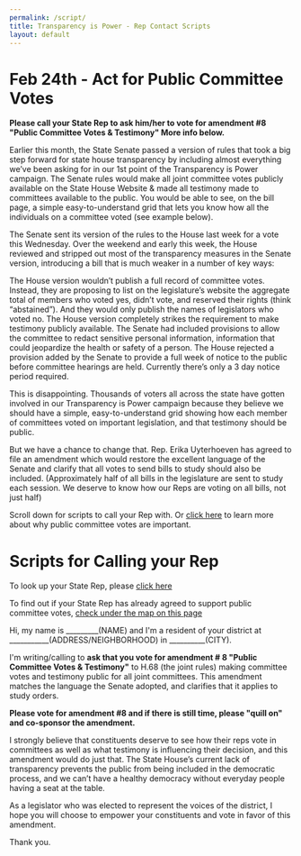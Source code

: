 ```yaml
---
permalink: /script/
title: Transparency is Power - Rep Contact Scripts
layout: default
---
```

# Feb 24th - Act for Public Committee Votes

**Please call your State Rep to ask him/her to vote for amendment #8 "Public Committee Votes & Testimony"  More info below.**

Earlier this month, the State Senate passed a version of rules that took a big step forward for state house transparency by including almost everything we’ve been asking for in our 1st point of the Transparency is Power campaign. The Senate rules would make all joint committee votes publicly available on the State House Website & made all testimony made to committees available to the public. You would be able to see, on the bill page, a simple easy-to-understand grid that lets you know how all the individuals on a committee voted (see example below).

The Senate sent its version of the rules to the House last week for a vote this Wednesday. Over the weekend and early this week, the House reviewed and stripped out most of the transparency measures in the Senate version, introducing a bill that is much weaker in a number of key ways:

The House version wouldn’t publish a full record of committee votes. Instead, they are proposing to list on the legislature’s website the aggregate total of members who voted yes, didn’t vote, and reserved their rights (think “abstained”). And they would only publish the names of legislators who voted no.
The House version completely strikes the requirement to make testimony publicly available. The Senate had included provisions to allow the committee to redact sensitive personal information, information that could jeopardize the health or safety of a person.
The House rejected a provision added by the Senate to provide a full week of notice to the public before committee hearings are held. Currently there’s only a 3 day notice period required.

This is disappointing. Thousands of voters all across the state have gotten involved in our Transparency is Power campaign because they believe we should have a simple, easy-to-understand grid showing how each member of committees voted on important legislation, and that testimony should be public.

But we have a chance to change that. Rep. Erika Uyterhoeven has agreed to file an amendment which would restore the excellent language of the Senate and clarify that all votes to send bills to study should also be included. (Approximately half of all bills in the legislature are sent to study each session. We deserve to know how our Reps are voting on all bills, not just half)

Scroll down for scripts to call your Rep with. Or <a href="https://actonmass.org/post/2021/01/02/2021-rules-amendment-1-all-votes-in-legislative-committees-should-be-made-public" target="_blank">click here</a> to learn more about why public committee votes are important.

# Scripts for Calling your Rep

To look up your State Rep, please <a href="https://malegislature.gov/Search/FindMyLegislator" target="_blank">click here</a>

To find out if your State Rep has already agreed to support public committee votes, <a href="https://actonmass.org/the-campaign/" target="_blank">check under the map on this page</a>



Hi, my name is \_\_\_\_\_\_\_\_\_(NAME) and I'm a resident of your district at \_\_\_\_\_\_\_\_\_\_\_(ADDRESS/NEIGHBORHOOD) in \_\_\_\_\_\_\_\_\_\_(CITY). 

I'm writing/calling to **ask that you vote for amendment # 8 "Public Committee Votes & Testimony"** to H.68 (the joint rules) making committee votes and testimony public for all joint committees. This amendment matches the language the Senate adopted, and clarifies that it applies to study orders.

**Please vote for amendment #8 and if there is still time, please "quill on" and co-sponsor the amendment.**

I strongly believe that constituents deserve to see how their reps vote in committees as well as what testimony is influencing their decision, and this amendment would do just that. The State House’s current lack of transparency prevents the public from being included in the democratic process, and we can’t have a healthy democracy without everyday people having a seat at the table. 

As a legislator who was elected to represent the voices of the district, I hope you will choose to empower your constituents and vote in favor of this amendment. 

Thank you.